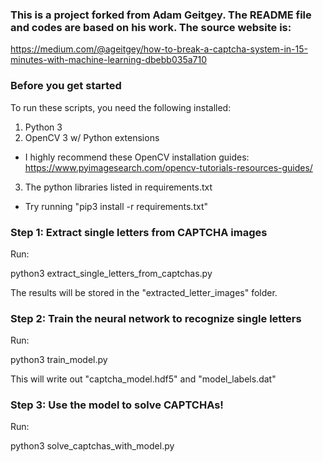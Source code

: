 ### This is a project forked from Adam Geitgey. The README file and codes are based on his work. The source website is:
https://medium.com/@ageitgey/how-to-break-a-captcha-system-in-15-minutes-with-machine-learning-dbebb035a710

### Before you get started

To run these scripts, you need the following installed:

1. Python 3
2. OpenCV 3 w/ Python extensions
 - I highly recommend these OpenCV installation guides: 
   https://www.pyimagesearch.com/opencv-tutorials-resources-guides/ 
3. The python libraries listed in requirements.txt
 - Try running "pip3 install -r requirements.txt"

### Step 1: Extract single letters from CAPTCHA images

Run:

python3 extract_single_letters_from_captchas.py

The results will be stored in the "extracted_letter_images" folder.


### Step 2: Train the neural network to recognize single letters

Run:

python3 train_model.py

This will write out "captcha_model.hdf5" and "model_labels.dat"


### Step 3: Use the model to solve CAPTCHAs!

Run: 

python3 solve_captchas_with_model.py